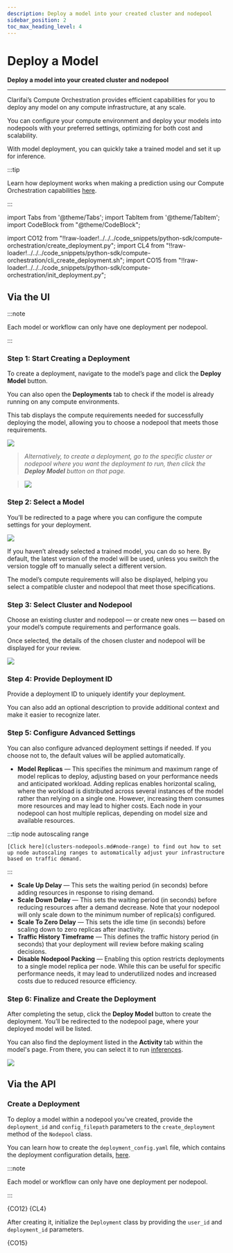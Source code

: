 ```yaml
---
description: Deploy a model into your created cluster and nodepool
sidebar_position: 2
toc_max_heading_level: 4
---
```


# Deploy a Model

**Deploy a model into your created cluster and nodepool**
<hr />

Clarifai’s Compute Orchestration provides efficient capabilities for you to deploy any model on any compute infrastructure, at any scale. 

You can configure your compute environment and deploy your models into nodepools with your preferred settings, optimizing for both cost and scalability.

With model deployment, you can quickly take a trained model and set it up for inference.

:::tip 

Learn how deployment works when making a prediction using our Compute Orchestration capabilities [here](https://docs.clarifai.com/compute/inference/#predict-with-compute-orchestration). 

:::


import Tabs from '@theme/Tabs';
import TabItem from '@theme/TabItem';
import CodeBlock from "@theme/CodeBlock";

import CO12 from "!!raw-loader!../../../code_snippets/python-sdk/compute-orchestration/create_deployment.py";
import CL4 from "!!raw-loader!../../../code_snippets/python-sdk/compute-orchestration/cli_create_deployment.sh";
import CO15 from "!!raw-loader!../../../code_snippets/python-sdk/compute-orchestration/init_deployment.py";


## **Via the UI**

:::note

Each model or workflow can only have one deployment per nodepool.

:::

### Step 1: Start Creating a Deployment

To create a deployment, navigate to the model’s page and click the **Deploy Model** button.

You can also open the **Deployments** tab to check if the model is already running on any compute environments.

This tab displays the compute requirements needed for successfully deploying the model, allowing you to choose a nodepool that meets those requirements.

![ ](/img/compute-orchestration/compute-12.png)


> _Alternatively, to create a deployment, go to the specific cluster or nodepool where you want the deployment to run, then click the **Deploy Model** button on that page._
 
> _![ ](/img/compute-orchestration/compute-11.png)_

### Step 2: Select a Model

You’ll be redirected to a page where you can configure the compute settings for your deployment.

![ ](/img/compute-orchestration/compute-13.png)

If you haven’t already selected a trained model, you can do so here. By default, the latest version of the model will be used, unless you switch the version toggle off to manually select a different version.

The model’s compute requirements will also be displayed, helping you select a compatible cluster and nodepool that meet those specifications.

### Step 3: Select Cluster and Nodepool

Choose an existing cluster and nodepool — or create new ones — based on your model’s compute requirements and performance goals. 

Once selected, the details of the chosen cluster and nodepool will be displayed for your review.

![ ](/img/compute-orchestration/compute-14.png)

### Step 4: Provide Deployment ID

Provide a deployment ID to uniquely identify your deployment. 

You can also add an optional description to provide additional context and make it easier to recognize later.

### Step 5: Configure Advanced Settings

You can also configure advanced deployment settings if needed. If you choose not to, the default values will be applied automatically.

<a id="model-replica"></a>

- **Model Replicas** — This specifies the minimum and maximum range of model replicas to deploy, adjusting based on your performance needs and anticipated workload. Adding replicas enables horizontal scaling, where the workload is distributed across several instances of the model rather than relying on a single one. However, increasing them consumes more resources and may lead to higher costs. Each node in your nodepool can host multiple replicas, depending on model size and available resources.

:::tip node autoscaling range

    [Click here](clusters-nodepools.md#node-range) to find out how to set up node autoscaling ranges to automatically adjust your infrastructure based on traffic demand.

:::

- **Scale Up Delay** — This sets the waiting period (in seconds) before adding resources in response to rising demand.
- **Scale Down Delay** — This sets the waiting period (in seconds) before reducing resources after a demand decrease. Note that your nodepool will only scale down to the minimum number of replica(s) configured.
- **Scale To Zero Delay** — This sets the idle time (in seconds) before scaling down to zero replicas after inactivity.
- **Traffic History Timeframe** — This defines the traffic history period (in seconds) that your deployment will review before making scaling decisions.
- **Disable Nodepool Packing** — Enabling this option restricts deployments to a single model replica per node. While this can be useful for specific performance needs, it may lead to underutilized nodes and increased costs due to reduced resource efficiency.
   

### Step 6: Finalize and Create the Deployment

After completing the setup, click the **Deploy Model** button to create the deployment. You’ll be redirected to the nodepool page, where your deployed model will be listed.

You can also find the deployment listed in the **Activity** tab within the model's page. From there, you can select it to run [inferences](https://docs.clarifai.com/compute/models/model-inference).

![ ](/img/compute-orchestration/compute-14-1.png)

## **Via the API**

### Create a Deployment

To deploy a model within a nodepool you've created, provide the `deployment_id` and `config_filepath` parameters to the `create_deployment` method of the `Nodepool` class.

You can learn how to create the `deployment_config.yaml` file, which contains the deployment configuration details, [here](clusters-nodepools.md#set-up-project-directory).

:::note

Each model or workflow can only have one deployment per nodepool.

:::

<Tabs groupId="code">
<TabItem value="python" label="Python">
    <CodeBlock className="language-python">{CO12}</CodeBlock>
</TabItem>
<TabItem value="bash" label="CLI">
    <CodeBlock className="language-yaml">{CL4}</CodeBlock>
</TabItem>
</Tabs>

After creating it, initialize the `Deployment` class by providing the `user_id` and `deployment_id` parameters. 

<Tabs groupId="code">
<TabItem value="python" label="Python">
    <CodeBlock className="language-python">{CO15}</CodeBlock>
</TabItem>
</Tabs>

